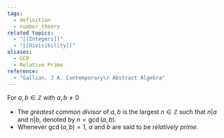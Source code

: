 ```yaml
---
tags:
  - definition
  - number_theory
related topics:
  - "[[Integers]]"
  - "[[Divisibility]]"
aliases:
  - GCD
  - Relative Prime
reference:
  - "Gallian, J A. Contemporary\r Abstract Algebra"
---
```

For $a,b\in\mathbb{Z}$ with $a,b\neq 0$
- The _greatest common divisor_ of $a,b$ is the largest $n\in\mathbb{Z}$ such that $n|a$ and $n|b$, denoted by $n=\operatorname{gcd}(a,b)$.
- Whenever $\operatorname{gcd}(a,b)=1$, $a$ and $b$ are said to be _relatively prime_.